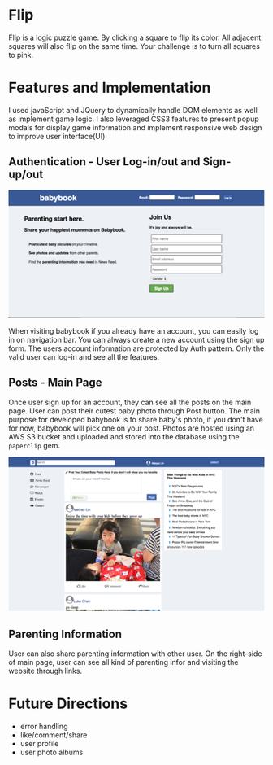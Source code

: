 # Flip
Flip is a logic puzzle game.
By clicking a square to flip its color.
All adjacent squares will also flip on the same time.
Your challenge is to turn all squares to pink.

# Features and Implementation
I used javaScript and JQuery to dynamically handle DOM elements as well as implement game logic. I also leveraged CSS3 features to present popup modals for display game information and implement responsive web design to improve user interface(UI).


## Authentication - User Log-in/out and Sign-up/out

![Welcome Page](https://github.com/lukewhchen/babybook/blob/master/docs/Welcome%20Page.png?raw=true)

When visiting babybook if you already have an account, you can easily log in on navigation bar. You can always create a new account using the sign up form. The users account information are protected by Auth pattern. Only the valid user can log-in and see all the features.

## Posts - Main Page
Once user sign up for an account, they can see all the posts on the main page. User can post their cutest baby photo through Post button. The main purpose for developed babybook is to share baby's photo, if you don't have for now, babybook will pick one on your post. Photos are hosted using an AWS S3 bucket and uploaded and stored into the database using the `paperclip` gem.

![Main Page](https://github.com/lukewhchen/babybook/blob/master/docs/Main%20Page.png?raw=true)

## Parenting Information
User can also share parenting information with other user. On the right-side of main page, user can see all kind of parenting infor and visiting the website through links.


# Future Directions
- error handling
- like/comment/share
- user profile
- user photo albums
